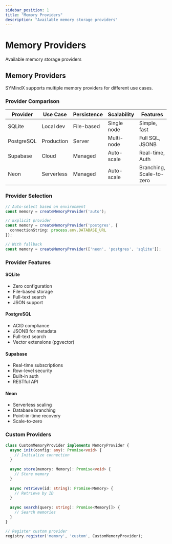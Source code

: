 ```yaml
---
sidebar_position: 1
title: "Memory Providers"
description: "Available memory storage providers"
---
```


# Memory Providers

Available memory storage providers

## Memory Providers

SYMindX supports multiple memory providers for different use cases.

### Provider Comparison

| Provider | Use Case | Persistence | Scalability | Features |
|----------|----------|-------------|-------------|----------|
| SQLite | Local dev | File-based | Single node | Simple, fast |
| PostgreSQL | Production | Server | Multi-node | Full SQL, JSONB |
| Supabase | Cloud | Managed | Auto-scale | Real-time, Auth |
| Neon | Serverless | Managed | Auto-scale | Branching, Scale-to-zero |

### Provider Selection

```typescript
// Auto-select based on environment
const memory = createMemoryProvider('auto');

// Explicit provider
const memory = createMemoryProvider('postgres', {
  connectionString: process.env.DATABASE_URL
});

// With fallback
const memory = createMemoryProvider(['neon', 'postgres', 'sqlite']);
```

### Provider Features

#### SQLite
- Zero configuration
- File-based storage
- Full-text search
- JSON support

#### PostgreSQL
- ACID compliance
- JSONB for metadata
- Full-text search
- Vector extensions (pgvector)

#### Supabase
- Real-time subscriptions
- Row-level security
- Built-in auth
- RESTful API

#### Neon
- Serverless scaling
- Database branching
- Point-in-time recovery
- Scale-to-zero

### Custom Providers

```typescript
class CustomMemoryProvider implements MemoryProvider {
  async init(config: any): Promise<void> {
    // Initialize connection
  }
  
  async store(memory: Memory): Promise<void> {
    // Store memory
  }
  
  async retrieve(id: string): Promise<Memory> {
    // Retrieve by ID
  }
  
  async search(query: string): Promise<Memory[]> {
    // Search memories
  }
}

// Register custom provider
registry.register('memory', 'custom', CustomMemoryProvider);
```
